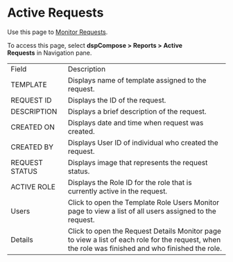 # Active Requests

<div class="use">

Use this page to [Monitor Requests](../Use_Cases/Monitor_Requests.htm).

</div>

To access this page, select **dspCompose \> Reports \> Active
Requests** in Navigation pane.

|                |                                                                                                                                                   |
| -------------- | ------------------------------------------------------------------------------------------------------------------------------------------------- |
| Field          | Description                                                                                                                                       |
| TEMPLATE       | Displays name of template assigned to the request.                                                                                                |
| REQUEST ID     | Displays the ID of the request.                                                                                                                   |
| DESCRIPTION    | Displays a brief description of the request.                                                                                                      |
| CREATED ON     | Displays date and time when request was created.                                                                                                  |
| CREATED BY     | Displays User ID of individual who created the request.                                                                                           |
| REQUEST STATUS | Displays image that represents the<span id="dspCompose Request Status" class="popUpLink"> request status</span>.                                  |
| ACTIVE ROLE    | Displays the Role ID for the role that is currently active in the request.                                                                        |
| Users          | Click to open the Template Role Users Monitor page to view a list of all users assigned to the request.                                           |
| Details        | Click to open the Request Details Monitor page to view a list of each role for the request, when the role was finished and who finished the role. |
